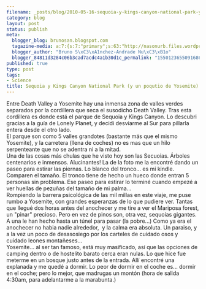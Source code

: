 ```yaml
--- 
filename: _posts/blog/2010-05-16-sequoia-y-kings-canyon-national-park-y-un-poqutio-de-yosemite.md
category: blog
layout: post
status: publish
meta: 
  blogger_blog: brunosan.blogspot.com
  tagazine-media: a:7:{s:7:"primary";s:63:"http://nasonurb.files.wordpress.com/2010/05/img_4255-793079.jpg";s:6:"images";a:2:{s:63:"http://nasonurb.files.wordpress.com/2010/05/img_4255-793079.jpg";a:6:{s:8:"file_url";s:63:"http://nasonurb.files.wordpress.com/2010/05/img_4255-793079.jpg";s:5:"width";s:3:"426";s:6:"height";s:3:"640";s:4:"type";s:5:"image";s:4:"area";s:6:"272640";s:9:"file_path";s:0:"";}s:63:"http://nasonurb.files.wordpress.com/2010/05/img_4288-794921.jpg";a:6:{s:8:"file_url";s:63:"http://nasonurb.files.wordpress.com/2010/05/img_4288-794921.jpg";s:5:"width";s:3:"640";s:6:"height";s:3:"426";s:4:"type";s:5:"image";s:4:"area";s:6:"272640";s:9:"file_path";s:0:"";}}s:6:"videos";a:0:{}s:11:"image_count";s:1:"2";s:6:"author";s:7:"4180497";s:7:"blog_id";s:7:"8438084";s:9:"mod_stamp";s:19:"2011-01-18 18:49:21";}
  blogger_author: "Bruno S\xC3\xA1nchez-Andrade Nu\xC3\xB1o"
  blogger_84811d3284c06b3cad7acdc4a1b30d1c_permalink: "1550123655091686736"
published: true
type: post
tags: 
- Science
title: Sequoia y Kings Canyon National Park (y un poqutio de Yosemite)
---
```

<div class="mobile-photo"><a href="http://nasonurb.files.wordpress.com/2010/05/img_4255-793079.jpg"><img alt="" border="0" src="http://nasonurb.files.wordpress.com/2010/05/img_4255-793079.jpg?w=199" /></a></div><div class="mobile-photo"><a href="http://nasonurb.files.wordpress.com/2010/05/img_4288-794921.jpg"><img alt="" border="0" src="http://nasonurb.files.wordpress.com/2010/05/img_4288-794921.jpg?w=300" /></a></div>Entre Death Valley a Yosemite hay una inmensa zona de valles verdes separados por la cordillera que seca el susodicho Death Valley. Tras esta cordillera es donde está el parque de Sequoia y Kings Canyon. Lo descubri gracias a la guía de Lonely Planet, y decidi desviarme al Sur para pillarla entera desde el otro lado.<br />El parque son como 5 valles grandotes (bastante más que el mismo Yosemite), y la carretera (llena de coches) no es mas que un hilo serpenteante que no se adentra ni a la mitad.<br />Una de las cosas más chulas que he visto hoy son las Secuoias. Árboles centenarios e inmensos. Alucinantes! La de la foto me la encontré dando un paseo para estirar las piernas. Lo blanco del tronco... es mi kindle. Comparen el tamaño. El tronco tiene de hecho un hueco donde entran 5 personas sin problema. Ese paseo para estirar lo terminé cuando empezé a ver huellas de pezuñas del tamaño de mi palma...<br />Rompiendo la barrera psicológica de las mil millas en este viaje, me puse rumbo a Yosemite, con grandes esperanzas de lo que pudiere ver. Tantas que llegué dos horas antes del anochecer y me tire a ver el Mariposa forest, un "pinar" precioso. Pero en vez de pinos son, otra vez, sequoias gigantes. A una le han hecho hasta un túnel para pasar (la pobre...) Como ya era el anochecer no habia nadie alrededor, &nbsp;y la calma era absoluta. Un paraiso, y a la vez un poco de desasosiego por los carteles de cuidado osos y cuidado leones montañeses...<br />Yosemite... al ser tan famoso, está muy masificado, así que las opciones de camping dentro o de hostelito barato cerca eran nulas. Lo que hice fue meterme en un bosque justo antes de la entrada. Allí encontré una explanada y me quedé a dormir. Lo peor de dormir en el coche es... dormir en el coche; pero lo mejor, que madrugas un montón (hora de salida 4:30am, para adelantarme a la marabunta.)
